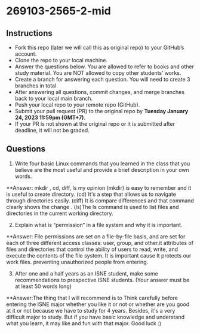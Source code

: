 # 269103-2565-2-mid

## Instructions

- Fork this repo (later we will call this as original repo) to your GitHub’s account. 
- Clone the repo to your local machine.
- Answer the questions below. You are allowed to refer to books and other study material. You are NOT allowed to copy other students’ works. 
- Create a branch for answering each question. You will need to create 3 branches in total.
- After answering all questions, commit changes, and merge branches back to your local main branch.
- Push your local repo to your remote repo (GitHub).
- Submit your pull request (PR) to the original repo by **Tuesday January 24, 2023 11:59pm (GMT+7)**.
- If your PR is not shown at the original repo or it is submitted after deadline, it will not be graded.

## Questions

1. Write four basic Linux commands that you learned in the class that you believe are the most useful and provide a brief description in your own words. 

**Answer: mkdir , cd, diff, ls 
my opinion 
(mkdir) is easy to remember and it is useful to create directory. 
(cd) It's a step that allows us to navigate through directories easily. (diff) It is compare differences and that command clearly shows the  change .
(ls)The ls command is used to list files and directories in the current working directory.

2. Explain what is “permission” in a file system and why it is important.

**Answer: File permissions are set on a file-by-file basis, and are set for each of three different access classes: user, group, and other.it attributes of files and directories that control the ability of users to read, write, and execute the contents of the file system.
It is important cause It protects our work files. preventing unauthorized people from entering.

3. After one and a half years as an ISNE student, make some recommendations to prospective ISNE students. (Your answer must be at least 50 words long)

**Answer:The thing that I will recommend is to Think carefully before entering the ISNE major whether you like it or not or whether are you good at it or not because we have to study for 4 years. Besides, it's a very difficult major to study. But if you have basic knowledge and understand what you learn, it may like and fun with that major. Good luck :)

